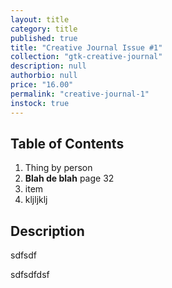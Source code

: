 ```yaml
---
layout: title
category: title
published: true
title: "Creative Journal Issue #1"
collection: "gtk-creative-journal"
description: null
authorbio: null
price: "16.00"
permalink: "creative-journal-1"
instock: true
---
```





## Table of Contents

1. Thing by person 
2. **Blah de blah** page 32
3. item
4. kljljklj

## Description
sdfsdf

sdfsdfdsf
